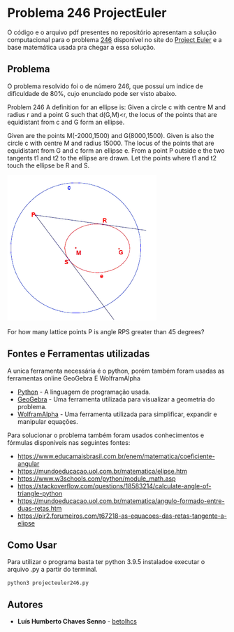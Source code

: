 # Problema 246 ProjectEuler

O código e o arquivo pdf presentes no repositório apresentam a solução computacional para o problema [246](https://projecteuler.net/problem=246) disponível no site do [Project Euler](https://projecteuler.net/about) e a base matemática usada pra chegar a essa solução. 


## Problema

O problema resolvido foi o de número 246, que possuí um indice de dificuldade de 80%, cujo enunciado pode ser visto abaixo.

Problem 246
A definition for an ellipse is:
Given a circle c with centre M and radius r and a point G such that d(G,M)<r, the locus of the points that are equidistant from c and G form an ellipse. 

Given are the points M(-2000,1500) and G(8000,1500).
Given is also the circle c with centre M and radius 15000.
The locus of the points that are equidistant from G and c form an ellipse e.
From a point P outside e the two tangents t1 and t2 to the ellipse are drawn.
Let the points where t1 and t2 touch the ellipse be R and S. 

![alttext](imagens/original.png)


For how many lattice points P is angle RPS greater than 45 degrees?

## Fontes e Ferramentas utilizadas

A unica ferramenta necessária é o python, porém também foram usadas as ferramentas online GeoGebra E WolframAlpha
* [Python](https://www.python.org/) - A linguagem de programação usada.
* [GeoGebra](https://www.geogebra.org/?lang=pt) - Uma ferramenta utilizada para visualizar a geometria do problema.
* [WolframAlpha](https://www.wolframalpha.com/) - Uma ferramenta utilizada para simplificar, expandir e manipular equações.

Para solucionar o problema também foram usados conhecimentos e fórmulas disponíveis nas seguintes fontes:
* https://www.educamaisbrasil.com.br/enem/matematica/coeficiente-angular
* https://mundoeducacao.uol.com.br/matematica/elipse.htm
* https://www.w3schools.com/python/module_math.asp
* https://stackoverflow.com/questions/18583214/calculate-angle-of-triangle-python
* https://mundoeducacao.uol.com.br/matematica/angulo-formado-entre-duas-retas.htm
* https://pir2.forumeiros.com/t67218-as-equacoes-das-retas-tangente-a-elipse

## Como Usar

Para utilizar o programa basta ter python 3.9.5 instaladoe executar o arquivo .py a 
partir do terminal.

```crystal
python3 projecteuler246.py
```

## Autores

* **Luís Humberto Chaves Senno** - [betolhcs](https://github.com/betolhcs)



